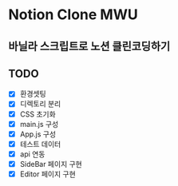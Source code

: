 # Notion Clone MWU

## 바닐라 스크립트로 노션 클린코딩하기

## TODO
- [x] 환경셋팅
- [x] 디렉토리 분리
- [x] CSS 초기화
- [x] main.js 구성
- [x] App.js 구성
- [x] 테스트 데이터
- [x] api 연동
- [x] SideBar 페이지 구현
- [x] Editor 페이지 구현